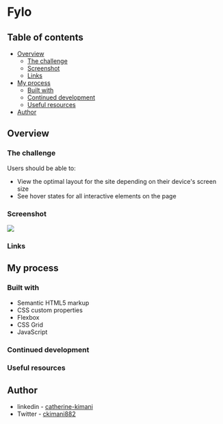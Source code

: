 #  Fylo



## Table of contents

- [Overview](#overview)
  - [The challenge](#the-challenge)
  - [Screenshot](#screenshot)
  - [Links](#links)
- [My process](#my-process)
  - [Built with](#built-with)
  - [Continued development](#continued-development)
  - [Useful resources](#useful-resources)
- [Author](#author)

## Overview

### The challenge

Users should be able to:

- View the optimal layout for the site depending on their device's screen size
- See hover states for all interactive elements on the page

### Screenshot

![](./screenshot.jpg)



### Links


## My process

### Built with

- Semantic HTML5 markup
- CSS custom properties
- Flexbox
- CSS Grid
- JavaScript


### Continued development


### Useful resources


## Author

- linkedin - [catherine-kimani](https://www.linkedin.com/in/catherine-kimani/)
- Twitter - [ckimani882](https://twitter.com/ckimani882)
